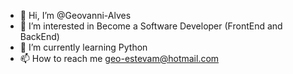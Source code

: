 - 👋 Hi, I’m @Geovanni-Alves
- 👀 I’m interested in Become a Software Developer (FrontEnd and BackEnd)
- 🌱 I’m currently learning Python
- 📫 How to reach me geo-estevam@hotmail.com

<!---
Geovanni-Alves/Geovanni-Alves is a ✨ special ✨ repository because its `README.md` (this file) appears on your GitHub profile.
You can click the Preview link to take a look at your changes.
--->
